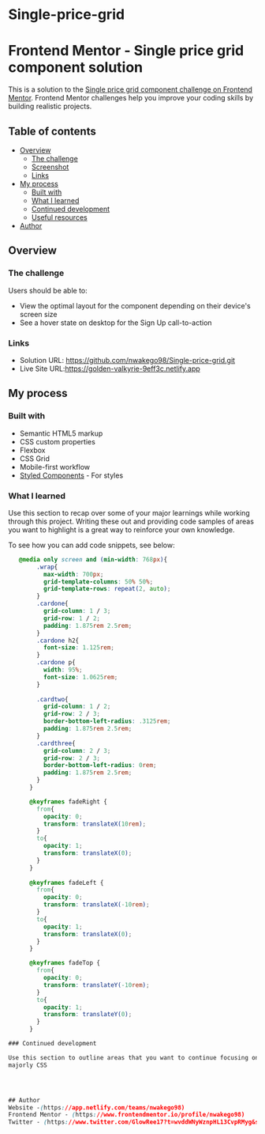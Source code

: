 # Single-price-grid
# Frontend Mentor - Single price grid component solution

This is a solution to the [Single price grid component challenge on Frontend Mentor](https://www.frontendmentor.io/challenges/single-price-grid-component-5ce41129d0ff452fec5abbbc). Frontend Mentor challenges help you improve your coding skills by building realistic projects. 

## Table of contents

- [Overview](#overview)
  - [The challenge](#the-challenge)
  - [Screenshot](#screenshot)
  - [Links](#links)
- [My process](#my-process)
  - [Built with](#built-with)
  - [What I learned](#what-i-learned)
  - [Continued development](#continued-development)
  - [Useful resources](#useful-resources)
- [Author](#author)

## Overview

### The challenge

Users should be able to:

- View the optimal layout for the component depending on their device's screen size
- See a hover state on desktop for the Sign Up call-to-action

### Links

- Solution URL: https://github.com/nwakego98/Single-price-grid.git
- Live Site URL:https://golden-valkyrie-9eff3c.netlify.app

## My process

### Built with

- Semantic HTML5 markup
- CSS custom properties
- Flexbox
- CSS Grid
- Mobile-first workflow
- [Styled Components](https://styled-components.com/) - For styles

### What I learned

Use this section to recap over some of your major learnings while working through this project. Writing these out and providing code samples of areas you want to highlight is a great way to reinforce your own knowledge.

To see how you can add code snippets, see below:


```css
   @media only screen and (min-width: 768px){
        .wrap{
          max-width: 700px;
          grid-template-columns: 50% 50%;
          grid-template-rows: repeat(2, auto);
        }
        .cardone{
          grid-column: 1 / 3;
          grid-row: 1 / 2;
          padding: 1.875rem 2.5rem;
        }
        .cardone h2{
          font-size: 1.125rem;
        }
        .cardone p{
          width: 95%;
          font-size: 1.0625rem;
        }
      
        .cardtwo{
          grid-column: 1 / 2;
          grid-row: 2 / 3;
          border-bottom-left-radius: .3125rem;
          padding: 1.875rem 2.5rem;
        }
        .cardthree{
          grid-column: 2 / 3;
          grid-row: 2 / 3;
          border-bottom-left-radius: 0rem;
          padding: 1.875rem 2.5rem;
        }
      }

      @keyframes fadeRight {
        from{
          opacity: 0;
          transform: translateX(10rem);
        }
        to{
          opacity: 1;
          transform: translateX(0);
        }
      }
      
      @keyframes fadeLeft {
        from{
          opacity: 0;
          transform: translateX(-10rem);
        }
        to{
          opacity: 1;
          transform: translateX(0);
        }
      }

      @keyframes fadeTop {
        from{
          opacity: 0;
          transform: translateY(-10rem);
        }
        to{
          opacity: 1;
          transform: translateY(0);
        }
      }

### Continued development

Use this section to outline areas that you want to continue focusing on in future projects. These could be concepts you're still not completely comfortable with or techniques you found useful that you want to refine and perfect.
majorly CSS




## Author
Website -(https://app.netlify.com/teams/nwakego98)
Frontend Mentor - (https://www.frontendmentor.io/profile/nwakego98)
Twitter - (https://www.twitter.com/GlowRee17?t=wvddWNyWznpHL13CvpRMyg&s=08)

